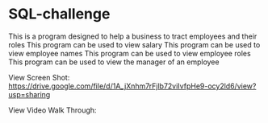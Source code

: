 # SQL-challenge
This is a program designed to help a business to tract employees and their roles
This program can be used to view salary
This program can be used to view employee names
This program can be used to view employee roles
This program can be used to view the manager of an employee

View Screen Shot:
https://drive.google.com/file/d/1A_jXnhm7rFjlb72viIvfpHe9-ocy2ld6/view?usp=sharing 

View Video Walk Through:


